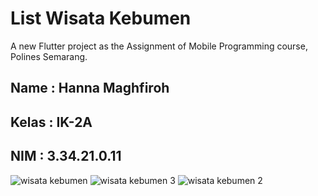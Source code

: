 # List Wisata Kebumen

A new Flutter project as the Assignment of Mobile Programming course, Polines Semarang.

## Name   : Hanna Maghfiroh
## Kelas  : IK-2A
## NIM    : 3.34.21.0.11

![wisata kebumen](https://user-images.githubusercontent.com/117325289/212366692-8403b65f-0dc3-461f-8330-d0c1fa47e2a7.jpg)
![wisata kebumen 3](https://user-images.githubusercontent.com/117325289/212366710-b2347b4b-3398-4ee1-a78e-389172bfba93.jpg)
![wisata kebumen 2](https://user-images.githubusercontent.com/117325289/212366730-3e13b6a4-809d-4a47-a77b-0e0f140adb98.jpg)

